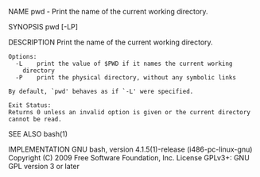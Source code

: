 NAME
    pwd - Print the name of the current working directory.

SYNOPSIS
    pwd [-LP]

DESCRIPTION
    Print the name of the current working directory.
    
    Options:
      -L	print the value of $PWD if it names the current working
    	directory
      -P	print the physical directory, without any symbolic links
    
    By default, `pwd' behaves as if `-L' were specified.
    
    Exit Status:
    Returns 0 unless an invalid option is given or the current directory
    cannot be read.

SEE ALSO
    bash(1)

IMPLEMENTATION
    GNU bash, version 4.1.5(1)-release (i486-pc-linux-gnu)
    Copyright (C) 2009 Free Software Foundation, Inc.
    License GPLv3+: GNU GPL version 3 or later 


